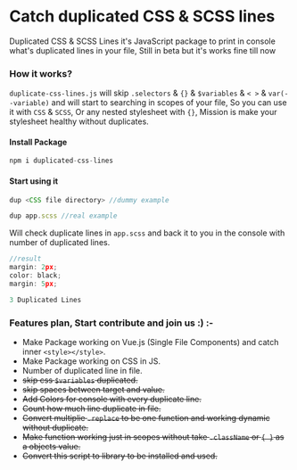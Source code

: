 # Catch duplicated CSS & SCSS lines
Duplicated CSS & SCSS Lines it's JavaScript package to print in console what's duplicated lines in your file, Still in beta but it's works fine till now

### How it works?
`duplicate-css-lines.js` will skip `.selectors` & `{}` & `$variables` & `< >` & `var(--variable)` and will start to searching in scopes of your file, So you can use it with `CSS` & `SCSS`, Or any nested stylesheet with `{}`, Mission is make your stylesheet healthy without duplicates.

#### Install Package
```js
npm i duplicated-css-lines
```

#### Start using it

```js
dup <CSS file directory> //dummy example

dup app.scss //real example
```
Will check duplicate lines in `app.scss` and back it to you in the console with number of duplicated lines.

```js
//result
margin: 2px;
color: black;
margin: 5px;

3 Duplicated Lines
```

### Features plan, Start contribute and join us :) :-
- Make Package working on Vue.js (Single File Components) and catch inner `<style></style>`.
- Make Package working on CSS in JS. 
- Number of duplicated line in file.
- <s>skip css `$variables` duplicated.</s>
- <s>skip spaces between target and value.</s>
- <s>Add Colors for console with every duplicate line.</s>
- <s>Count how much line duplicate in file.</s>
- <s>Convert multiplie `.replace` to be one function and working dynamic without duplicate.</s>
- <s>Make function working just in scopes without take `.className` or `{ }` as a objects value.</s>
- <s>Convert this script to library to be installed and used.</s>
